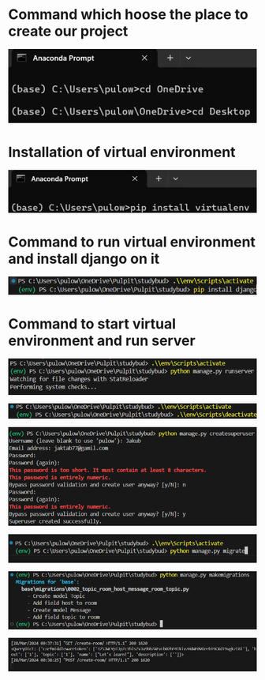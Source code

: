 # Command which hoose the place to create our project
![](https://github.com/JakubTabor/Django_discord_like_project/blob/discord_like_website/Images/command_desktop.png)

# Installation of virtual environment
![](https://github.com/JakubTabor/Django_discord_like_project/blob/discord_like_website/Images/instalation_of_virtualenv.png)

# Command to run virtual environment and install django on it
![](https://github.com/JakubTabor/Django_discord_like_project/blob/discord_like_website/Images/installation_of_django_env.png)

# Command to start virtual environment and run server
![](https://github.com/JakubTabor/Django_discord_like_project/blob/main/Images/start_virtualenv_and_run_server.png)

![](https://github.com/JakubTabor/Django_discord_like_project/blob/discord_like_website/Images/deactivation.png)

![](https://github.com/JakubTabor/Django_discord_like_project/blob/discord_like_website/Images/command_to_create_user.png)

![](https://github.com/JakubTabor/Django_discord_like_project/blob/discord_like_website/Images/migration_command.png)

![](https://github.com/JakubTabor/Django_discord_like_project/blob/discord_like_website/Images/room_migrations.png)

![](https://github.com/JakubTabor/Django_discord_like_project/blob/discord_like_website/Images/responce_to_the%20_backend.png)
